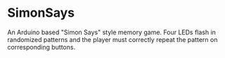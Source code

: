 # SimonSays
An Arduino based "Simon Says" style memory game. Four LEDs flash in randomized patterns and the player must correctly repeat the pattern on corresponding buttons.
